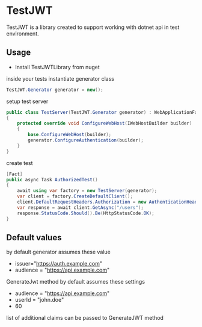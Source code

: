 # TestJWT

TestJWT is a library created to support working with dotnet api in test environment.

## Usage

* Install TestJWTLibrary from nuget

inside your tests instantiate generator class

```csharp
TestJWT.Generator generator = new();
```

setup test server 

```csharp
public class TestServer(TestJWT.Generator generator) : WebApplicationFactory<Program>
{
    protected override void ConfigureWebHost(IWebHostBuilder builder)
    {
        base.ConfigureWebHost(builder);
        generator.ConfigureAuthentication(builder);
    }
}
```

create test

```csharp
[Fact]
public async Task AuthorizedTest()
{
    await using var factory = new TestServer(generator);
    var client = factory.CreateDefaultClient();
    client.DefaultRequestHeaders.Authorization = new AuthenticationHeaderValue("Bearer", generator.GenerateJwt());
    var response = await client.GetAsync("/users");
    response.StatusCode.Should().Be(HttpStatusCode.OK);
}
```

## Default values

by default generator assumes these value
* issuer="https://auth.example.com"
* audience = "https://api.example.com"

GenerateJwt method by default assumes these settings

* audience = "https://api.example.com"
* userId = "john.doe"
* 60

list of additional claims can be passed to GenerateJWT method
